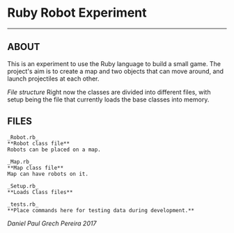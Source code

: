 # Ruby Robot Experiment
---

## ABOUT
This is an experiment to use the Ruby language to build a small game.  The project's aim is to create a map and two objects that can move around, and launch projectiles at each other.

_File structure_
Right now the classes are divided into different files, with setup being the file that currently loads the base classes into memory.


## FILES

```
_Robot.rb_
**Robot class file**
Robots can be placed on a map.

_Map.rb_
**Map class file**
Map can have robots on it.

_Setup.rb_
**Loads Class files**

_tests.rb_
**Place commands here for testing data during development.**
```

_*Daniel Paul Grech Pereira 2017*_
